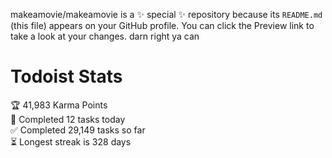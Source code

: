makeamovie/makeamovie is a ✨ special ✨ repository because its `README.md` (this file) appears on your GitHub profile.
You can click the Preview link to take a look at your changes. darn right ya can

# Todoist Stats

<!-- TODO-IST:START -->
🏆  41,983 Karma Points           
🌸  Completed 12 tasks today           
✅  Completed 29,149 tasks so far           
⏳  Longest streak is 328 days
<!-- TODO-IST:END -->